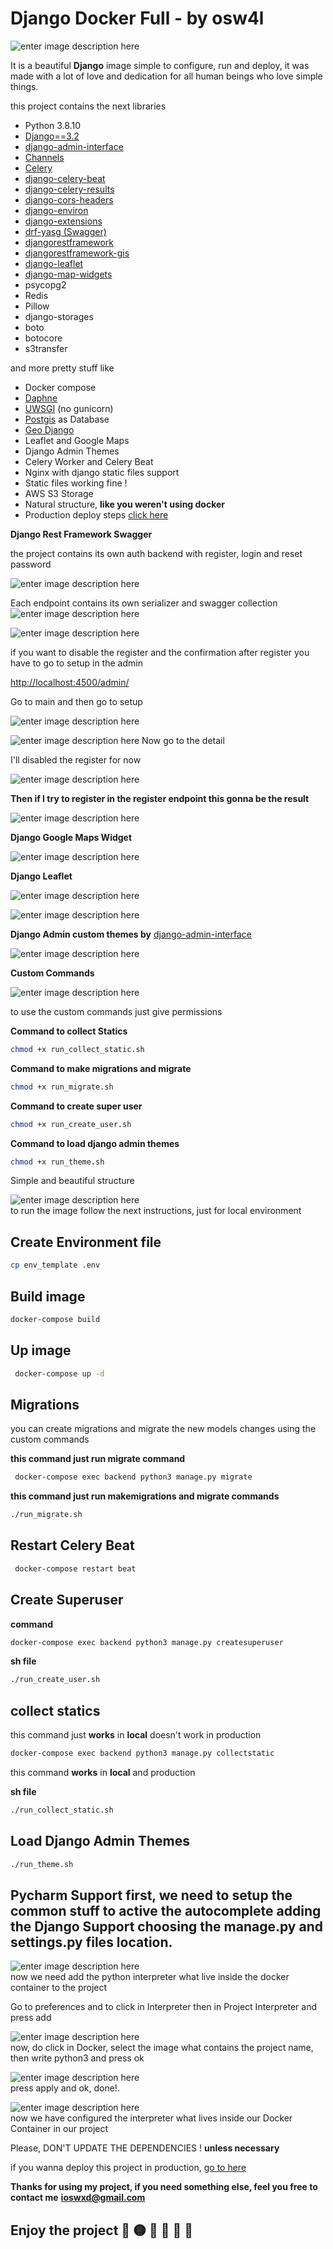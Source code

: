   
# Django Docker Full - by osw4l

![enter image description here](https://i.imgur.com/rsEw4yc.png)

It is a beautiful **Django** image simple to configure, run and deploy, it was made with a lot of love and dedication for all human beings who love simple things.

this project contains the next libraries

 -  Python 3.8.10 
 - [Django==3.2](https://docs.djangoproject.com/en/4.0/releases/3.2/)    
 - [django-admin-interface](https://github.com/fabiocaccamo/django-admin-interface)    
 - [Channels](https://channels.readthedocs.io/en/stable/)    
 - [Celery](https://docs.celeryproject.org/en/stable/django/first-steps-with-django.html)    
 - [django-celery-beat](https://django-celery-beat.readthedocs.io/en/latest/)    
 - [django-celery-results](https://github.com/celery/django-celery-results)    
 - [django-cors-headers](https://github.com/adamchainz/django-cors-headers)    
 - [django-environ](https://django-environ.readthedocs.io/en/latest/)    
 - [django-extensions](https://github.com/django-extensions/django-extensions)    
 - [drf-yasg (Swagger)](https://github.com/axnsan12/drf-yasg)  
 - [djangorestframework](https://www.django-rest-framework.org/)    
 - [djangorestframework-gis](https://github.com/openwisp/django-rest-framework-gis)    
 - [django-leaflet](https://github.com/makinacorpus/django-leaflet)    
 - [django-map-widgets](https://github.com/erdem/django-map-widgets)    
 - psycopg2    
 - Redis    
 - Pillow    
 - django-storages    
 - boto    
 - botocore    
 - s3transfer    
     
and more pretty stuff like    
 - Docker compose    
 - [Daphne](https://docs.djangoproject.com/en/3.2/howto/deployment/asgi/daphne/)  
 - [UWSGI](https://uwsgi-docs.readthedocs.io/en/latest/) (no gunicorn)  
 - [Postgis](https://postgis.net/) as Database  
 - [Geo Django](https://docs.djangoproject.com/en/3.2/ref/contrib/gis/)    
 - Leaflet and Google Maps    
 - Django Admin Themes
 - Celery Worker and Celery Beat    
 - Nginx with django static files support    
 - Static files working fine !    
 - AWS S3 Storage    
 - Natural structure, **like you weren't using docker**    
- Production deploy steps [click here](https://gist.github.com/osw4l/cbfbfb3f7a7f42ab31fa5083b358f316)    

**Django Rest Framework Swagger**

the project contains its own auth backend with register, login and reset password

![enter image description here](https://i.imgur.com/n2o2Fqo.png)

Each endpoint contains its own serializer and swagger collection
![enter image description here](https://i.imgur.com/Ynqm69w.png)

![enter image description here](https://i.imgur.com/BlnGLVU.png)

if you want to disable the register and the confirmation after register you have to go to setup in the admin

[http://localhost:4500/admin/](http://localhost:4500/admin/)

Go to main and then go to setup

![enter image description here](https://i.imgur.com/Q70P0FB.png)

![enter image description here](https://i.imgur.com/qbgi0dK.png)
Now go to the detail

I'll disabled the register for now

![enter image description here](https://i.imgur.com/WQo5C4v.png)

**Then if I try to register in the register endpoint this gonna be the result**

![enter image description here](https://i.imgur.com/1H8Zxum.png)

**Django Google Maps Widget**

![enter image description here](https://cloud.githubusercontent.com/assets/1518272/26807500/ad0af4ea-4a4e-11e7-87d6-632f39e438f7.gif)

**Django Leaflet**

![enter image description here](https://camo.githubusercontent.com/4744043b6b90dbac1d548f4bc4fea4b82d2859867334a85b44ff119b42f905b0/68747470733a2f2f662e636c6f75642e6769746875622e636f6d2f6173736574732f3534363639322f313034383833362f37386236616439342d313039342d313165332d383664382d6333653838363236613331642e706e67)

![enter image description here](https://fle.github.io/images/012-admin-widget.png)

**Django Admin custom themes by** [django-admin-interface](https://github.com/fabiocaccamo/django-admin-interface)    

![enter image description here](https://user-images.githubusercontent.com/1035294/35631521-64b0cab8-06a4-11e8-8f57-c04fdfbb7e8b.gif)


**Custom Commands**

![enter image description here](https://i.imgur.com/yHCPCTv.png)
 
 to use the custom commands just give permissions
 
 **Command to collect Statics**
```bash
chmod +x run_collect_static.sh
```

 **Command to make migrations and migrate**
```bash
chmod +x run_migrate.sh
```

 **Command to create super user**
 
```bash
chmod +x run_create_user.sh
```

 **Command to load django admin themes**
 
```bash
chmod +x run_theme.sh
```

Simple and beautiful structure

![enter image description here](https://i.imgur.com/rjlx88Y.png)    
to run  the image follow the next instructions, just for local environment    

## Create Environment file
```bash
cp env_template .env
```
## Build image
 
```bash
docker-compose build
```
## Up image
```bash
 docker-compose up -d
```
## Migrations

you can create migrations and migrate the new models changes using the custom commands

**this command just run migrate command**
```bash
 docker-compose exec backend python3 manage.py migrate
```

**this command just run makemigrations and migrate commands**
```bash
./run_migrate.sh
```

## Restart Celery Beat
```bash
 docker-compose restart beat
``` 
## Create Superuser 

 **command**
```bash
docker-compose exec backend python3 manage.py createsuperuser
```

**sh file**
```bash
./run_create_user.sh
```

## collect statics

this command just **works** in **local** doesn't work in production
```bash
docker-compose exec backend python3 manage.py collectstatic    
```

this command **works** in **local** and production

**sh file**
```bash
./run_collect_static.sh
```

## Load Django Admin Themes

```bash
./run_theme.sh
```

## Pycharm Support first, we need to setup the common stuff to active the autocomplete adding the Django Support choosing the manage.py and settings.py files location.
    
![enter image description here](https://i.imgur.com/yxaLtUc.png)    
 now we need add the python interpreter what live inside the docker container to the project    
    
Go to preferences and to click in Interpreter then in Project Interpreter and press add    
    
![enter image description here](https://i.imgur.com/DwKsssx.png)    
 now, do click in Docker, select the image what contains the project name, then write python3 and press ok    
    
![enter image description here](https://i.imgur.com/pI86DZb.png)    
 press apply and ok, done!.    
    
![enter image description here](https://i.imgur.com/lmpULSQ.png)    
 now we have configured the interpreter what lives inside our Docker Container in our project    
    
Please, DON'T UPDATE THE DEPENDENCIES ! **unless necessary**    

 if you wanna deploy this project in production, [go to here](https://gist.github.com/osw4l/cbfbfb3f7a7f42ab31fa5083b358f316)    
    
**Thanks for using my project, if you need something else, feel you free to contact me** **ioswxd@gmail.com**

## Enjoy the project 🥳 🟡 🔵 💛 💙 💟
